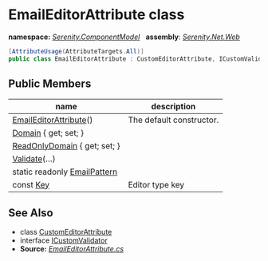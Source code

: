 # EmailEditorAttribute class
**namespace:** *[Serenity.ComponentModel](../README.md#serenity.componentmodel-namespace)*   **assembly**: *[Serenity.Net.Web](../README.md)*

```csharp
[AttributeUsage(AttributeTargets.All)]
public class EmailEditorAttribute : CustomEditorAttribute, ICustomValidator
```

## Public Members

| name | description |
| --- | --- |
| [EmailEditorAttribute](EmailEditorAttribute/EmailEditorAttribute.md)() | The default constructor. |
| [Domain](EmailEditorAttribute/Domain.md) { get; set; } |  |
| [ReadOnlyDomain](EmailEditorAttribute/ReadOnlyDomain.md) { get; set; } |  |
| [Validate](EmailEditorAttribute/Validate.md)(…) |  |
| static readonly [EmailPattern](EmailEditorAttribute/EmailPattern.md) |  |
| const [Key](EmailEditorAttribute/Key.md) | Editor type key |

## See Also

* class [CustomEditorAttribute](../Serenity.Net.Core/CustomEditorAttribute.md)
* interface [ICustomValidator](../Serenity.Net.Data/../Serenity/ICustomValidator.md)
* **Source:** *[EmailEditorAttribute.cs](https://github.com/serenity-is/Serenity/blob/master/src/Serenity.Net.Web/DynamicScript/PropertyEditor/EmailEditorAttribute.cs)*